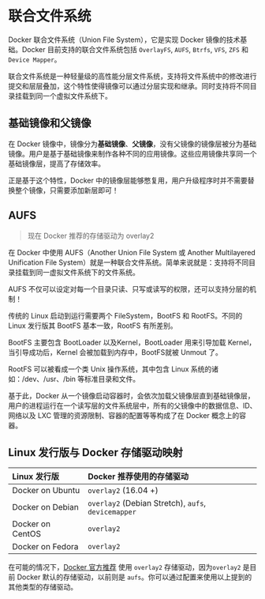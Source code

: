 # 联合文件系统

Docker 联合文件系统（Union File System），它是实现 Docker 镜像的技术基础。Docker 目前支持的联合文件系统包括 `OverlayFS`, `AUFS`, `Btrfs`, `VFS`, `ZFS` 和 `Device Mapper`。

联合文件系统是一种轻量级的高性能分层文件系统，支持将文件系统中的修改进行提交和层层叠加，这个特性使得镜像可以通过分层实现和继承。同时支持将不同目录挂载到同一个虚拟文件系统下。

## 基础镜像和父镜像

在 Docker 镜像中，镜像分为**基础镜像**、**父镜像**，没有父镜像的镜像层被分为基础镜像。用户是基于基础镜像来制作各种不同的应用镜像。这些应用镜像共享同一个基础镜像层，提高了存储效率。

正是基于这个特性，Docker 中的镜像层能够憋复用，用户升级程序时并不需要替换整个镜像，只需要添加新层即可！

## AUFS

> 现在 Docker 推荐的存储驱动为 overlay2

在 Docker 中使用 AUFS（Another Union File System 或 Another Multilayered Unification File System）就是一种联合文件系统。简单来说就是：支持将不同目录挂载到同一虚拟文件系统下的文件系统。

AUFS 不仅可以设定对每一个目录只读、只写或读写的权限，还可以支持分层的机制！

传统的 Linux 启动到运行需要两个 FileSystem，BootFS 和 RootFS。不同的 Linux 发行版其 BootFS 基本一致，RootFS 有所差别。

BootFS 主要包含 BootLoader 以及Kernel，BootLoader 用来引导加载 Kernel，当引导成功后，Kernel 会被加载到内存中，BootFS就被 Unmout 了。

RootFS 可以被看成一个类 Unix 操作系统，其中包含 Linux 系统的诸如：/dev、/usr、/bin 等标准目录和文件。

基于此，Docker 从一个镜像启动容器时，会依次加载父镜像层直到基础镜像层，用户的进程运行在一个读写层的文件系统层中，所有的父镜像中的数据信息、ID、网络以及 LXC 管理的资源限制、容器的配置等等构成了在 Docker 概念上的容器。

## Linux 发行版与 Docker 存储驱动映射

| Linux 发行版 | Docker 推荐使用的存储驱动 |
| :--- | :--- |
| Docker on Ubuntu | `overlay2` \(16.04 +\) |
| Docker on Debian | `overlay2` \(Debian Stretch\), `aufs`, `devicemapper` |
| Docker on CentOS | `overlay2` |
| Docker on Fedora | `overlay2` |

在可能的情况下，[Docker 官方推荐](https://docs.docker.com/storage/storagedriver/select-storage-driver/) 使用 `overlay2` 存储驱动，因为`overlay2` 是目前 Docker 默认的存储驱动，以前则是 `aufs`。你可以通过配置来使用以上提到的其他类型的存储驱动。

